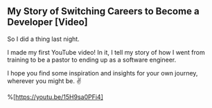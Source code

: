 ## My Story of Switching Careers to Become a Developer [Video]

So I did a thing last night. 

I made my first YouTube video! In it, I tell my story of how I went from training to be a pastor to ending up as a software engineer.

I hope you find some inspiration and insights for your own journey, wherever you might be. ✌️

%[https://youtu.be/15H9sa0PFi4]